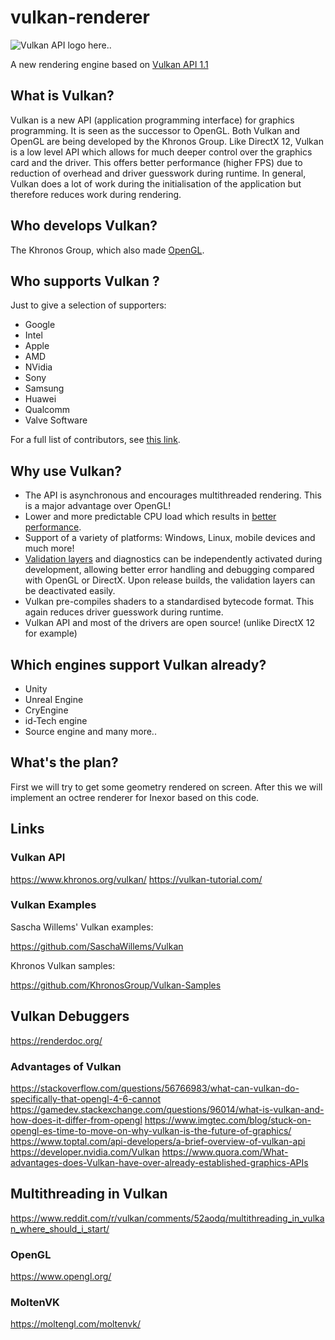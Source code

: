 # vulkan-renderer
![Vulkan API logo here..](https://upload.wikimedia.org/wikipedia/commons/thumb/3/30/Vulkan.svg/500px-Vulkan.svg.png)

A new rendering engine based on [Vulkan API 1.1](https://www.khronos.org/vulkan/)

## What is Vulkan?
Vulkan is a new API (application programming interface) for graphics programming. It is seen as the successor to OpenGL. Both Vulkan and OpenGL are being developed by the Khronos Group. Like DirectX 12, Vulkan is a low level API which allows for much deeper control over the graphics card and the driver. This offers better performance (higher FPS) due to reduction of overhead and driver guesswork during runtime. In general, Vulkan does a lot of work during the initialisation of the application but therefore reduces work during rendering.

## Who develops Vulkan?
The Khronos Group, which also made [OpenGL](https://www.opengl.org/).

## Who supports Vulkan ?
Just to give a selection of supporters:
* Google
* Intel
* Apple
* AMD
* NVidia
* Sony
* Samsung
* Huawei
* Qualcomm
* Valve Software

For a full list of contributors, see [this link](https://www.khronos.org/members/list).

## Why use Vulkan?
* The API is asynchronous and encourages multithreaded rendering. This is a major advantage over OpenGL!
* Lower and more predictable CPU load which results in [better performance](https://stackoverflow.com/questions/56766983/what-can-vulkan-do-specifically-that-opengl-4-6-cannot).
* Support of a variety of platforms: Windows, Linux, mobile devices and much more!
* [Validation layers](https://github.com/KhronosGroup/Vulkan-ValidationLayers) and diagnostics can be independently activated during development, allowing better error handling and debugging compared with OpenGL or DirectX. Upon release builds, the validation layers can be deactivated easily.
* Vulkan pre-compiles shaders to a standardised bytecode format. This again reduces driver guesswork during runtime.
* Vulkan API and most of the drivers are open source! (unlike DirectX 12 for example)

## Which engines support Vulkan already?
* Unity
* Unreal Engine
* CryEngine
* id-Tech engine
* Source engine
and many more..

## What's the plan?
First we will try to get some geometry rendered on screen. After this we will implement an octree renderer for Inexor based on this code.

## Links
### Vulkan API
https://www.khronos.org/vulkan/
https://vulkan-tutorial.com/

### Vulkan Examples
Sascha Willems' Vulkan examples:

https://github.com/SaschaWillems/Vulkan

Khronos Vulkan samples:

https://github.com/KhronosGroup/Vulkan-Samples

## Vulkan Debuggers
https://renderdoc.org/

### Advantages of Vulkan
https://stackoverflow.com/questions/56766983/what-can-vulkan-do-specifically-that-opengl-4-6-cannot
https://gamedev.stackexchange.com/questions/96014/what-is-vulkan-and-how-does-it-differ-from-opengl
https://www.imgtec.com/blog/stuck-on-opengl-es-time-to-move-on-why-vulkan-is-the-future-of-graphics/
https://www.toptal.com/api-developers/a-brief-overview-of-vulkan-api
https://developer.nvidia.com/Vulkan
https://www.quora.com/What-advantages-does-Vulkan-have-over-already-established-graphics-APIs

## Multithreading in Vulkan
https://www.reddit.com/r/vulkan/comments/52aodq/multithreading_in_vulkan_where_should_i_start/

### OpenGL
https://www.opengl.org/

### MoltenVK
https://moltengl.com/moltenvk/
